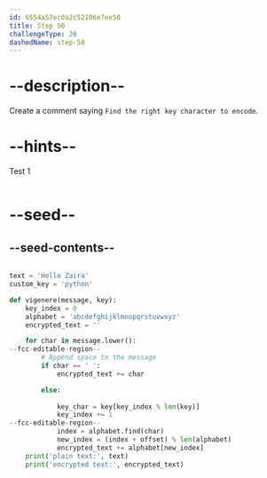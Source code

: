 ```yaml
---
id: 6554a57ec0a2c52106e7ee50
title: Step 50
challengeType: 20
dashedName: step-50
---
```


# --description--

Create a comment saying `Find the right key character to encode`.

# --hints--

Test 1

```js

```

# --seed--

## --seed-contents--

```py

text = 'Hello Zaira'
custom_key = 'python'

def vigenere(message, key):
    key_index = 0
    alphabet = 'abcdefghijklmnopqrstuvwxyz'
    encrypted_text = ''

    for char in message.lower():
--fcc-editable-region--
        # Append space to the message
        if char == ' ':
            encrypted_text += char

        else:
            
            key_char = key[key_index % len(key)]
            key_index += 1
--fcc-editable-region--
            index = alphabet.find(char)    
            new_index = (index + offset) % len(alphabet)
            encrypted_text += alphabet[new_index]
    print('plain text:', text)
    print('encrypted text:', encrypted_text)

```
